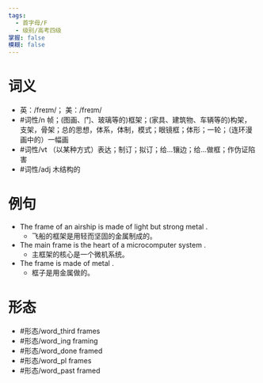 ```yaml
---
tags:
  - 首字母/F
  - 级别/高考四级
掌握: false
模糊: false
---
```

# 词义
- 英：/freɪm/； 美：/freɪm/
- #词性/n  帧；(图画、门、玻璃等的)框架；(家具、建筑物、车辆等的)构架，支架，骨架；总的思想，体系，体制，模式；眼镜框；体形；一轮；（连环漫画中的）一幅画
- #词性/vt  （以某种方式）表达；制订；拟订；给…镶边；给…做框；作伪证陷害
- #词性/adj  木结构的
# 例句
- The frame of an airship is made of light but strong metal .
	- 飞船的框架是用轻而坚固的金属制成的。
- The main frame is the heart of a microcomputer system .
	- 主框架的核心是一个微机系统。
- The frame is made of metal .
	- 框子是用金属做的。
# 形态
- #形态/word_third frames
- #形态/word_ing framing
- #形态/word_done framed
- #形态/word_pl frames
- #形态/word_past framed
